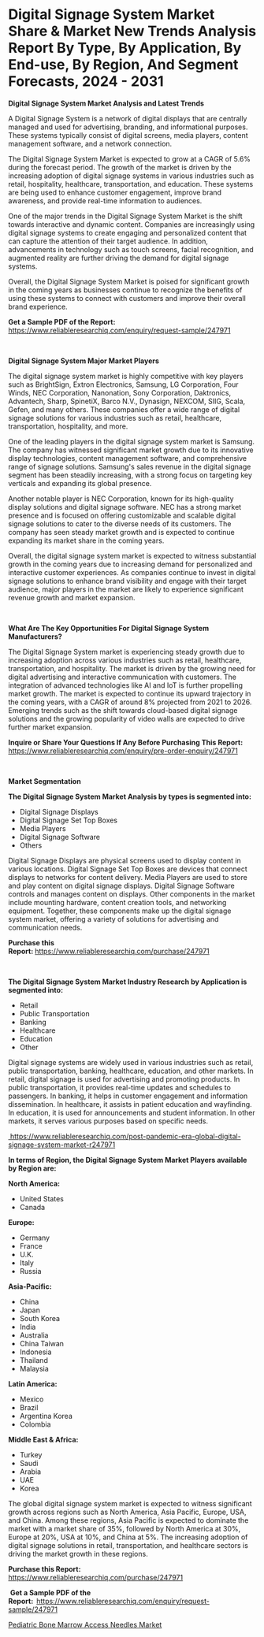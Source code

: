<p><h1>Digital Signage System Market Share & Market New Trends Analysis Report By Type, By Application, By End-use, By Region, And Segment Forecasts, 2024 - 2031</h1></p><p><strong>Digital Signage System Market Analysis and Latest Trends</strong></p>
<p><p>A Digital Signage System is a network of digital displays that are centrally managed and used for advertising, branding, and informational purposes. These systems typically consist of digital screens, media players, content management software, and a network connection.</p><p>The Digital Signage System Market is expected to grow at a CAGR of 5.6% during the forecast period. The growth of the market is driven by the increasing adoption of digital signage systems in various industries such as retail, hospitality, healthcare, transportation, and education. These systems are being used to enhance customer engagement, improve brand awareness, and provide real-time information to audiences.</p><p>One of the major trends in the Digital Signage System Market is the shift towards interactive and dynamic content. Companies are increasingly using digital signage systems to create engaging and personalized content that can capture the attention of their target audience. In addition, advancements in technology such as touch screens, facial recognition, and augmented reality are further driving the demand for digital signage systems.</p><p>Overall, the Digital Signage System Market is poised for significant growth in the coming years as businesses continue to recognize the benefits of using these systems to connect with customers and improve their overall brand experience.</p></p>
<p><strong>Get a Sample PDF of the Report:&nbsp;</strong> <a href="https://www.reliableresearchiq.com/enquiry/request-sample/247971">https://www.reliableresearchiq.com/enquiry/request-sample/247971</a></p>
<p>&nbsp;</p>
<p><strong>Digital Signage System Major Market Players</strong></p>
<p><p>The digital signage system market is highly competitive with key players such as BrightSign, Extron Electronics, Samsung, LG Corporation, Four Winds, NEC Corporation, Nanonation, Sony Corporation, Daktronics, Advantech, Sharp, SpinetiX, Barco N.V., Dynasign, NEXCOM, SIIG, Scala, Gefen, and many others. These companies offer a wide range of digital signage solutions for various industries such as retail, healthcare, transportation, hospitality, and more.</p><p>One of the leading players in the digital signage system market is Samsung. The company has witnessed significant market growth due to its innovative display technologies, content management software, and comprehensive range of signage solutions. Samsung's sales revenue in the digital signage segment has been steadily increasing, with a strong focus on targeting key verticals and expanding its global presence.</p><p>Another notable player is NEC Corporation, known for its high-quality display solutions and digital signage software. NEC has a strong market presence and is focused on offering customizable and scalable digital signage solutions to cater to the diverse needs of its customers. The company has seen steady market growth and is expected to continue expanding its market share in the coming years.</p><p>Overall, the digital signage system market is expected to witness substantial growth in the coming years due to increasing demand for personalized and interactive customer experiences. As companies continue to invest in digital signage solutions to enhance brand visibility and engage with their target audience, major players in the market are likely to experience significant revenue growth and market expansion.</p></p>
<p>&nbsp;</p>
<p><strong>What Are The Key Opportunities For Digital Signage System Manufacturers?</strong></p>
<p><p>The Digital Signage System market is experiencing steady growth due to increasing adoption across various industries such as retail, healthcare, transportation, and hospitality. The market is driven by the growing need for digital advertising and interactive communication with customers. The integration of advanced technologies like AI and IoT is further propelling market growth. The market is expected to continue its upward trajectory in the coming years, with a CAGR of around 8% projected from 2021 to 2026. Emerging trends such as the shift towards cloud-based digital signage solutions and the growing popularity of video walls are expected to drive further market expansion.</p></p>
<p><strong>Inquire or Share Your Questions If Any Before Purchasing This Report:</strong> <a href="https://www.reliableresearchiq.com/enquiry/pre-order-enquiry/247971">https://www.reliableresearchiq.com/enquiry/pre-order-enquiry/247971</a></p>
<p>&nbsp;</p>
<p><strong>Market Segmentation</strong></p>
<p><strong>The Digital Signage System Market Analysis by types is segmented into:</strong></p>
<p><ul><li>Digital Signage Displays</li><li>Digital Signage Set Top Boxes</li><li>Media Players</li><li>Digital Signage Software</li><li>Others</li></ul></p>
<p><p>Digital Signage Displays are physical screens used to display content in various locations. Digital Signage Set Top Boxes are devices that connect displays to networks for content delivery. Media Players are used to store and play content on digital signage displays. Digital Signage Software controls and manages content on displays. Other components in the market include mounting hardware, content creation tools, and networking equipment. Together, these components make up the digital signage system market, offering a variety of solutions for advertising and communication needs.</p></p>
<p><strong>Purchase this Report:&nbsp;</strong><a href="https://www.reliableresearchiq.com/purchase/247971">https://www.reliableresearchiq.com/purchase/247971</a></p>
<p>&nbsp;</p>
<p><strong>The Digital Signage System Market Industry Research by Application is segmented into:</strong></p>
<p><ul><li>Retail</li><li>Public Transportation</li><li>Banking</li><li>Healthcare</li><li>Education</li><li>Other</li></ul></p>
<p><p>Digital signage systems are widely used in various industries such as retail, public transportation, banking, healthcare, education, and other markets. In retail, digital signage is used for advertising and promoting products. In public transportation, it provides real-time updates and schedules to passengers. In banking, it helps in customer engagement and information dissemination. In healthcare, it assists in patient education and wayfinding. In education, it is used for announcements and student information. In other markets, it serves various purposes based on specific needs.</p></p>
<p><a href="https://www.reliableresearchiq.com/post-pandemic-era-global-digital-signage-system-market-r247971">&nbsp;https://www.reliableresearchiq.com/post-pandemic-era-global-digital-signage-system-market-r247971</a></p>
<p><strong>In terms of Region, the Digital Signage System Market Players available by Region are:</strong></p>
<p>
    <p> <strong> North America: </strong>
        <ul>
            <li>United States</li>
            <li>Canada</li>
        </ul>
        </p> 
    <p> <strong> Europe: </strong>
        <ul>
            <li>Germany</li>
            <li>France</li>
            <li>U.K.</li>
            <li>Italy</li>
            <li>Russia</li>
        </ul>
        </p> 
    <p> <strong> Asia-Pacific: </strong>
        <ul>
            <li>China</li>
            <li>Japan</li>
            <li>South Korea</li>
            <li>India</li>
            <li>Australia</li>
            <li>China Taiwan</li>
            <li>Indonesia</li>
            <li>Thailand</li>
            <li>Malaysia</li>
        </ul>
        </p> 
    <p> <strong> Latin America: </strong>
        <ul>
            <li>Mexico</li>
            <li>Brazil</li>
            <li>Argentina Korea</li>
            <li>Colombia</li>
        </ul>
        </p> 
    <p> <strong> Middle East & Africa: </strong>
        <ul>
            <li>Turkey</li>
            <li>Saudi</li>
            <li>Arabia</li>
            <li>UAE</li>
            <li>Korea</li>
        </ul>
    </p>
    </p>
<p><p>The global digital signage system market is expected to witness significant growth across regions such as North America, Asia Pacific, Europe, USA, and China. Among these regions, Asia Pacific is expected to dominate the market with a market share of 35%, followed by North America at 30%, Europe at 20%, USA at 10%, and China at 5%. The increasing adoption of digital signage solutions in retail, transportation, and healthcare sectors is driving the market growth in these regions.</p></p>
<p><strong>Purchase this Report: </strong><a href="https://www.reliableresearchiq.com/purchase/247971">https://www.reliableresearchiq.com/purchase/247971</a></p>
<p>&nbsp;<strong>Get a Sample PDF of the Report:&nbsp;&nbsp;</strong><a href="https://www.reliableresearchiq.com/enquiry/request-sample/247971">https://www.reliableresearchiq.com/enquiry/request-sample/247971</a></p>
<p><strong></strong></p>
<p><p><a href="https://github.com/donaldnnellyjhs/Market-Research-Report-List-1/blob/main/pediatric-bone-marrow-access-needles-market.md">Pediatric Bone Marrow Access Needles Market</a></p></p>